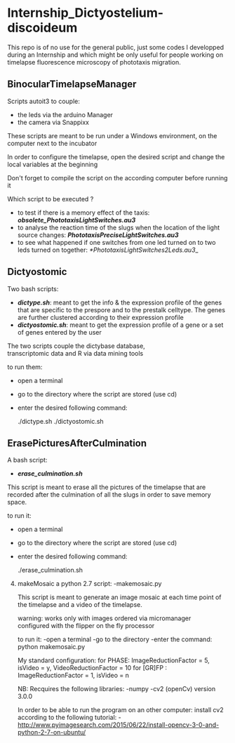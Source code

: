 # Internship_Dictyostelium-discoideum

This repo is of no use for the general public, just some codes I developped during an Internship and
which might be only useful for people working on timelapse fluorescence microscopy of phototaxis migration.

## BinocularTimelapseManager

Scripts autoit3 to couple:

- the leds via the arduino Manager
- the camera via Snappixx

These scripts are meant to be run under a Windows 
environment, on the computer next to the incubator
	
In order to configure the timelapse, open the 
desired script and change the local variables at
the beginning

Don't forget to compile the script on the according
computer before running it

Which script to be executed ?
- to test if there is a memory effect of the taxis:  _**obsolete_PhototaxisLightSwitches.au3**_
- to analyse the reaction time of the slugs when the location of the light source changes: _**PhototaxisPreciseLightSwitches.au3**_
- to see what happened if one switches from one led turned on to two leds turned on together: _**PhototaxisLightSwitches2Leds.au3*__

## Dictyostomic

Two bash scripts:
- _**dictype.sh**_: 
meant to get the info & the expression profile 
of the genes that are specific to the prespore 
and to the prestalk celltype.
The genes are further clustered according to
their expression profile
- _**dictyostomic.sh**_:
meant to get the expression profile of a gene
or a set of genes entered by the user

The two scripts couple the dictybase database, 	
transcriptomic data and R via data mining tools
	 
to run them:
- open a terminal
- go to the directory where the script are stored (use cd)
- enter the desired following command:

   ./dictype.sh
   ./dictyostomic.sh

## ErasePicturesAfterCulmination

A bash script:
- _**erase_culmination.sh**_

This script is meant to erase all the pictures 
of the timelapse that are recorded after the culmination
of all the slugs in order to save memory space.

to run it:
- open a terminal
- go to the directory where the script are stored (use cd)
- enter the desired following command:

    ./erase_culmination.sh

4. makeMosaic
	a python 2.7 script:
	-makemosaic.py

	This script is meant to generate an image mosaic
	at each time point of the timelapse and a video 
	of the timelapse.

	warning: works only with images ordered via micromanager 	 
	configured with the flipper on the fly processor

	to run it:
	-open a terminal
	-go to the directory
	-enter the command:
		python makemosaic.py
	
	My standard configuration:
	for PHASE: ImageReductionFactor = 5, isVideo = y, VideoReductionFactor = 10
	for [GR]FP : ImageReductionFactor = 1, isVideo = n

	NB: Recquires the following libraries:
	-numpy
	-cv2 (openCv) version 3.0.0 

	In order to be able to run the program on an other computer:
	install cv2 according to the following tutorial:
	-http://www.pyimagesearch.com/2015/06/22/install-opencv-3-0-and-python-2-7-on-ubuntu/
		

